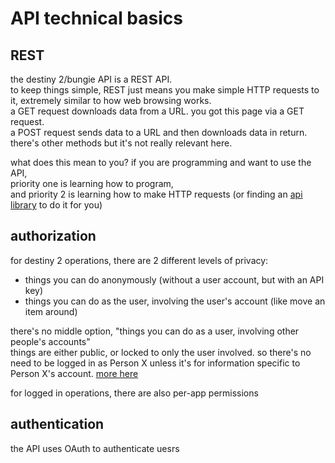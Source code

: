 # API technical basics

## REST

the destiny 2/bungie API is a REST API.  
to keep things simple, REST just means you make simple HTTP requests to it, extremely similar to how web browsing works.  
a GET request downloads data from a URL. you got this page via a GET request.  
a POST request sends data to a URL and then downloads data in return.  
there's other methods but it's not really relevant here.

what does this mean to you? if you are programming and want to use the API,  
priority one is learning how to program,  
and priority 2 is learning how to make HTTP requests (or finding an [api library](libraries) to do it for you)

## authorization

for destiny 2 operations, there are 2 different levels of privacy:
- things you can do anonymously (without a user account, but with an API key)
- things you can do as the user, involving the user's account (like move an item around)

there's no middle option, "things you can do as a user, involving other people's accounts"  
things are either public, or locked to only the user involved. so there's no need to be logged in as Person X unless it's for information specific to Person X's account. [more here](privacy)

for logged in operations, there are also per-app permissions

## authentication

the API uses OAuth to authenticate uesrs